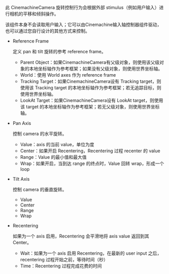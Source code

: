 此 CinemachineCamera 旋转控制行为会根据外部 stimulus（例如用户输入）进行相机的平移和倾斜操作。

该组件本身不会读取用户输入；它可以由Cinemachine输入轴控制器组件驱动，也可以通过您自行设计的其他方式来控制。

- Reference Frame

  定义 pan 和 tilt 旋转的参考 reference frame。

  - Parent Object：如果CinemachineCamera有父级对象，则使用该父级对象的本地坐标轴作为参考框架；如果没有父级对象，则使用世界坐标轴。
  - World：使用 World axes 作为 reference frame
  - Tracking Target：如果CinemachineCamera设有 Tracking target，则使用该 Tracking target 的本地坐标轴作为参考框架；若无追踪目标，则使用世界坐标轴。
  - LookAt Target：如果CinemachineCamera设有 LookAt target，则使用该 target 的本地坐标轴作为参考框架；若无父级对象，则使用世界坐标轴。

- Pan Axis

  控制 camera 的水平旋转。

  - Value：axis 的当前 value，单位为度
  - Center：如果开启 Recentering，Recentering 过程 recenter 的 value
  - Range：Value 的最小值和最大值
  - Wrap：如果开启，当到达 range 的终点时，Value 回转 wrap，形成一个 loop

- Tilt Axis

  控制 camera 的垂直旋转。

  - Value
  - Center
  - Range
  - Wrap

- Recentering

  如果为一个 axis 启用，Recentering 会平滑地将 axis value 返回到其 Center。

  - Wait：如果为一个 axis 启用 Recentering，在最新的 user input 之后，recentering 过程开始之前，等待时间（秒）
  - Time：Recentering 过程完成花费的时间

